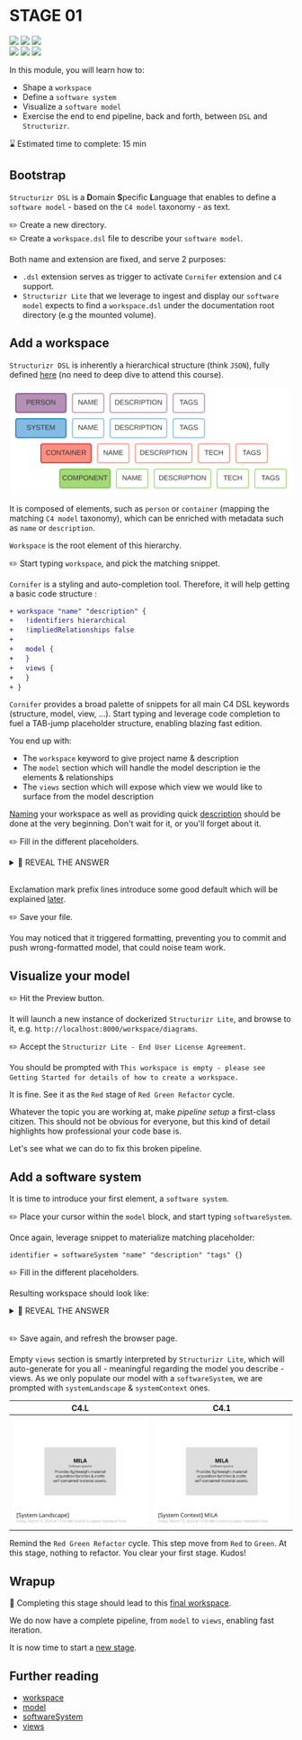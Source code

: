 # STAGE 01

![](https://img.shields.io/badge/c4-workspace-c49060) 
![](https://img.shields.io/badge/c4-model-c49060) 
![](https://img.shields.io/badge/c4-views-c49060)  
![](https://img.shields.io/badge/model-softwareSystem-0c7cba) 
![](https://img.shields.io/badge/model-name-b2ccd6) 
![](https://img.shields.io/badge/model-description-546e7a) 

In this module, you will learn how to:
- Shape a `workspace`
- Define a `software system`
- Visualize a `software model`
- Exercise the end to end pipeline, back and forth, between `DSL` and `Structurizr`.

⌛ Estimated time to complete: 15 min

## Bootstrap

`Structurizr DSL` is a **D**omain **S**pecific **L**anguage that enables to define a `software model` - based on the `C4 model` taxonomy - as text. 

✏️ Create a new directory.  
✏️ Create a `workspace.dsl` file to describe your `software model`.

Both name and extension are fixed, and serve 2 purposes:
- `.dsl` extension serves as trigger to activate `Cornifer` extension and `C4` support.
- `Structurizr Lite` that we leverage to ingest and display our `software model` expects to find a `workspace.dsl` under the documentation root directory (e.g the mounted volume).

## Add a workspace

`Structurizr DSL` is inherently a hierarchical structure (think `JSON`), fully defined [here](https://github.com/structurizr/dsl/blob/master/docs/language-reference.md) (no need to deep dive to attend this course).

![](../docs/static/assets/dsl.svg)

It is composed of elements, such as `person` or `container` (mapping the matching `C4 model` taxonomy), which can be enriched with metadata such as `name` or `description`.

`Workspace` is the root element of this hierarchy.  

✏️ Start typing `workspace`, and pick the matching snippet.

`Cornifer` is a styling and auto-completion tool. Therefore, it will help getting a basic code structure :

```diff
+ workspace "name" "description" {
+ 	!identifiers hierarchical
+ 	!impliedRelationships false
+ 	
+ 	model {
+ 	}
+ 	views {
+ 	}
+ }
```

`Cornifer` provides a broad palette of snippets for all main C4 DSL keywords (structure, model, view, ...). Start typing and leverage code completion to fuel a TAB-jump placeholder structure, enabling blazing fast edition.

You end up with:
- The `workspace` keyword to give project name & description
- The `model` section which will handle the model description ie the elements & relationships
- The `views` section which will expose which view we would like to surface from the model description

[Naming](https://rvr06.github.io/c4-bootcamp/docs/convention/#taxonomy) your workspace as well as providing quick [description](https://rvr06.github.io/c4-bootcamp/docs/convention/#description) should be done at the very beginning. Don't wait for it, or you'll forget about it. 

✏️ Fill in the different placeholders.

<details><summary>📙 REVEAL THE ANSWER</summary>

```diff
- workspace "name" "description" {
+ workspace "MILA" "Multiple Images Lightweight Acquisition" {
	!identifiers hierarchical
	!impliedRelationships false
	
	model {
	}
	views {
	}
}
```
</details><br> 

Exclamation mark prefix lines introduce some good default which will be explained [later](../stage%2013/README.md).

✏️ Save your file. 

You may noticed that it triggered formatting, preventing you to commit and push wrong-formatted model, that could noise team work.

## Visualize your model

✏️ Hit the Preview button. 

It will launch a new instance of dockerized `Structurizr Lite`, and browse to it, e.g. `http://localhost:8000/workspace/diagrams`.

✏️ Accept the `Structurizr Lite - End User License Agreement`.

You should be prompted with `This workspace is empty - please see Getting Started for details of how to create a workspace.`

It is fine. See it as the `Red` stage of `Red Green Refactor` cycle. 

Whatever the topic you are working at, make _pipeline setup_ a first-class citizen. This should not be obvious for everyone, but this kind of detail highlights how professional your code base is.

Let's see what we can do to fix this broken pipeline.

## Add a software system

It is time to introduce your first element, a `software system`. 

✏️ Place your cursor within the `model` block, and start typing `softwareSystem`.  

Once again, leverage snippet to materialize matching placeholder:

```c4u
identifier = softwareSystem "name" "description" "tags" {}
```

✏️ Fill in the different placeholders.

Resulting workspace should look like:

<details><summary>📙 REVEAL THE ANSWER</summary>

```diff
workspace "MILA" "Multiple Images Lightweight Acquisition" {
	!identifiers hierarchical
	!impliedRelationships false
	
	model {
+			mila = softwareSystem "MILA" "Provides [...]" "" {
+			}
	}
	views {
	}
}
```
</details><br> 

✏️ Save again, and refresh the browser page.  

Empty `views` section is smartly interpreted by `Structurizr Lite`, which will auto-generate for you all - meaningful regarding the model you describe - views. As we only populate our model with a `softwareSystem`, we are prompted with `systemLandscape` & `systemContext` ones. 

| &nbsp;&nbsp;&nbsp;&nbsp;&nbsp;&nbsp;&nbsp;&nbsp;&nbsp;&nbsp;&nbsp;&nbsp;&nbsp;&nbsp;&nbsp;&nbsp;&nbsp;&nbsp;&nbsp;&nbsp;&nbsp;&nbsp;&nbsp;&nbsp; C4.L &nbsp;&nbsp;&nbsp;&nbsp;&nbsp;&nbsp;&nbsp;&nbsp;&nbsp;&nbsp;&nbsp;&nbsp;&nbsp;&nbsp;&nbsp;&nbsp;&nbsp;&nbsp;&nbsp;&nbsp;&nbsp;&nbsp;&nbsp;&nbsp; | &nbsp;&nbsp;&nbsp;&nbsp;&nbsp;&nbsp;&nbsp;&nbsp;&nbsp;&nbsp;&nbsp;&nbsp;&nbsp;&nbsp;&nbsp;&nbsp;&nbsp;&nbsp;&nbsp;&nbsp;&nbsp;&nbsp;&nbsp;&nbsp; C4.1 &nbsp;&nbsp;&nbsp;&nbsp;&nbsp;&nbsp;&nbsp;&nbsp;&nbsp;&nbsp;&nbsp;&nbsp;&nbsp;&nbsp;&nbsp;&nbsp;&nbsp;&nbsp;&nbsp;&nbsp;&nbsp;&nbsp;&nbsp;&nbsp;|
|-|-|
| ![](structurizr-1-SystemLandscape.svg) | ![](structurizr-1-SystemContext.svg) |

Remind the `Red Green Refactor` cycle. This step move from `Red` to `Green`. At this stage, nothing to refactor. You clear your first stage. Kudos!

## Wrapup

📘 Completing this stage should lead to this [final workspace](./workspace.dsl).
  
We do now have a complete pipeline, from `model` to `views`, enabling fast iteration.  

It is now time to start a [new stage](../stage%2002/README.md). 

## Further reading

- [workspace](https://github.com/structurizr/dsl/blob/master/docs/language-reference.md#workspace)
- [model](https://github.com/structurizr/dsl/blob/master/docs/language-reference.md#model)
- [softwareSystem](https://github.com/structurizr/dsl/blob/master/docs/language-reference.md#softwareSystem)
- [views](https://github.com/structurizr/dsl/blob/master/docs/language-reference.md#views)
